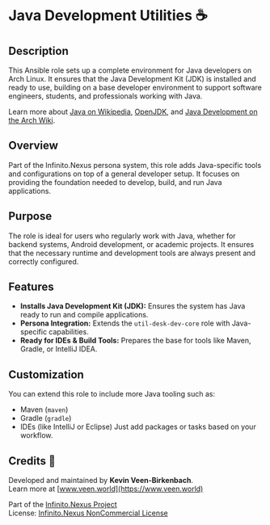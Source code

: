 # Java Development Utilities ☕️

## Description

This Ansible role sets up a complete environment for Java developers on Arch Linux. It ensures that the Java Development Kit (JDK) is installed and ready to use, building on a base developer environment to support software engineers, students, and professionals working with Java.

Learn more about [Java on Wikipedia](https://en.wikipedia.org/wiki/Java_(programming_language)), [OpenJDK](https://openjdk.org/), and [Java Development on the Arch Wiki](https://wiki.archlinux.org/title/Java).

## Overview

Part of the Infinito.Nexus persona system, this role adds Java-specific tools and configurations on top of a general developer setup. It focuses on providing the foundation needed to develop, build, and run Java applications.

## Purpose

The role is ideal for users who regularly work with Java, whether for backend systems, Android development, or academic projects. It ensures that the necessary runtime and development tools are always present and correctly configured.

## Features

- **Installs Java Development Kit (JDK):** Ensures the system has Java ready to run and compile applications.
- **Persona Integration:** Extends the `util-desk-dev-core` role with Java-specific capabilities.
- **Ready for IDEs & Build Tools:** Prepares the base for tools like Maven, Gradle, or IntelliJ IDEA.

## Customization

You can extend this role to include more Java tooling such as:
- Maven (`maven`)
- Gradle (`gradle`)
- IDEs (like IntelliJ or Eclipse)
Just add packages or tasks based on your workflow.

## Credits 📝

Developed and maintained by **Kevin Veen-Birkenbach**.  
Learn more at [www.veen.world](https://www.veen.world)

Part of the [Infinito.Nexus Project](https://s.infinito.nexus/code)  
License: [Infinito.Nexus NonCommercial License](https://s.infinito.nexus/license)